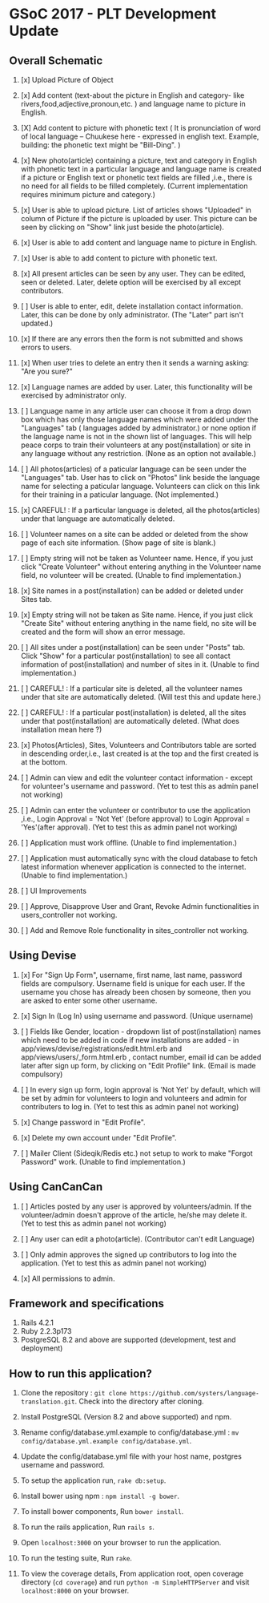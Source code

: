 # GSoC 2017 - PLT Development Update

## Overall Schematic

1. [x] Upload Picture of Object

2. [x] Add content (text-about the picture in English and category- like rivers,food,adjective,pronoun,etc. ) and language name to picture in English.

3. [X] Add content to picture with phonetic text ( It is pronunciation of word of local language – Chuukese here - expressed in english text. Example, building: the phonetic text might be "Bill-Ding". )

4. [x] New photo(article) containing a picture, text and category in English with phonetic text in a particular language and language name is created if a picture or English text or phonetic text fields are filled ,i.e., there is no need for all fields to be filled completely. (Current implementation requires minimum picture and category.)

5. [x] User is able to upload picture. List of articles shows "Uploaded" in column of Picture if the picture is uploaded by user. This picture can be seen by clicking on "Show" link just beside the photo(article).

6. [x] User is able to add content and language name to picture in English.

7. [x] User is able to add content to picture with phonetic text.

8. [x] All present articles can be seen by any user. They can be edited, seen or deleted. Later, delete option will be exercised by all except contributors.

9. [ ] User is able to enter, edit, delete installation contact information. Later, this can be done by only administrator. (The "Later" part isn't updated.)

10. [x] If there are any errors then the form is not submitted and shows errors to users.

11. [x] When user tries to delete an entry then it sends a warning asking: "Are you sure?"

12. [x] Language names are added by user. Later, this functionality will be exercised by administrator only.

13. [ ] Language name in any article user can choose it from a drop down box which has only those language names which were added under the "Languages" tab ( languages added by administrator.) or none option if the language name is not in the shown list of languages. This will help peace corps to train their volunteers at any post(installation) or site in any language without any restriction. (None as an option not available.)

14. [ ] All photos(articles) of a paticular language can be seen under the "Languages" tab. User has to click on "Photos" link beside the language name for selecting a paticular language. Volunteers can click on this link for their training in a paticular language. (Not implemented.)

15. [x] CAREFUL! : If a particular language is deleted, all the photos(articles) under that language are automatically deleted.

16. [ ] Volunteer names on a site can be added or deleted from the show page of each site information. (Show page of site is blank.)

17. [ ] Empty string will not be taken as Volunteer name. Hence, if you just click "Create Volunteer" without entering anything in the Volunteer name field, no volunteer will be created. (Unable to find implementation.)

18. [x] Site names in a post(installation) can be added or deleted under Sites tab.

19. [x] Empty string will not be taken as Site name. Hence, if you just click "Create Site" without entering anything in the name field, no site will be created  and the form will show an error message.

20. [ ] All sites under a post(installation) can be seen under "Posts" tab. Click "Show" for a particular post(installation) to see all contact information of post(installation) and number of sites in it. (Unable to find implementation.)

21. [ ] CAREFUL! : If a particular site is deleted, all the volunteer names under that site are automatically deleted. (Will test this and update here.)

22. [ ] CAREFUL! : If a particular post(installation) is deleted, all the sites under that post(installation) are automatically deleted. (What does installation mean here ?)

23. [x] Photos(Articles), Sites, Volunteers and Contributors table are sorted in descending order,i.e., last created is at the top and the first created is at the bottom.

24. [ ] Admin can view and edit the volunteer contact information - except for volunteer's username and password. (Yet to test this as admin panel not working)

25. [ ] Admin can enter the volunteer or contributor to use the application ,i.e., Login Approval = 'Not Yet' (before approval) to Login Approval = 'Yes'(after approval). (Yet to test this as admin panel not working)

26. [ ] Application must work offline. (Unable to find implementation.)

27. [ ] Application must automatically sync with the cloud database to fetch latest information whenever application is connected to the internet. (Unable to find implementation.)

28. [ ] UI Improvements

30. [ ] Approve, Disapprove User and Grant, Revoke Admin functionalities in users_controller not working.

31. [ ] Add and Remove Role functionality in sites_controller not working.

## Using Devise

1. [x] For "Sign Up Form", username, first name, last name, password fields are compulsory. Username field is unique for each user. If the username you chose has already been chosen by someone, then you are asked to enter some other username.

2. [x] Sign In (Log In) using username and password. (Unique username)

3. [ ] Fields like Gender, location - dropdown list of post(installation) names which need to be added in code if new installations are added - in app/views/devise/registrations/edit.html.erb and app/views/users/_form.html.erb , contact number, email id can be added later after sign up form, by clicking on "Edit Profile" link. (Email is made compulsory)

4. [ ] In every sign up form, login approval is 'Not Yet' by default, which will be set by admin for volunteers to login and volunteers and admin for contributers to log in. (Yet to test this as admin panel not working)

5. [x] Change password in "Edit Profile".

6. [x] Delete my own account under "Edit Profile".

7. [ ] Mailer Client (Sideqik/Redis etc.) not setup to work to make "Forgot Password" work. (Unable to find implementation.)

## Using CanCanCan

1. [ ] Articles posted by any user is approved by volunteers/admin. If the volunteer/admin doesn't approve of the article, he/she may delete it. (Yet to test this as admin panel not working)

2. [ ] Any user can edit a photo(article). (Contributor can't edit Language)

3. [ ] Only admin approves the signed up contributors to log into the application. (Yet to test this as admin panel not working)

4. [x] All permissions to admin.

## Framework and specifications

1. Rails 4.2.1
2. Ruby 2.2.3p173
3. PostgreSQL 8.2 and above are supported (development, test and deployment)

## How to run this application?

1. Clone the repository : `git clone https://github.com/systers/language-translation.git`. Check into the directory after cloning.

2. Install PostgreSQL (Version 8.2 and above supported) and npm.

3. Rename config/database.yml.example to config/database.yml : `mv config/database.yml.example config/database.yml`.

4. Update the config/database.yml file with your host name, postgres username and password.

5. To setup the application run, `rake db:setup`.

6. Install bower using npm : `npm install -g bower`.

7. To install bower components, Run `bower install`.

8. To run the rails application, Run `rails s`.

9. Open `localhost:3000` on your browser to run the application.

10. To run the testing suite, Run `rake`.

11. To view the coverage details, From application root, open coverage directory (`cd coverage`) and run `python -m SimpleHTTPServer` and visit `localhost:8000` on your browser.
